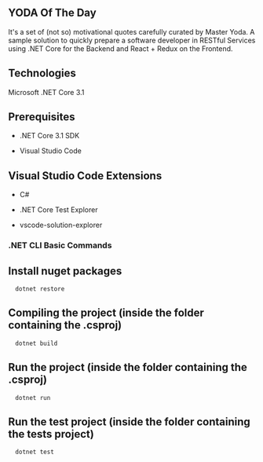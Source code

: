 ## YODA Of The Day #

It's a set of (not so) motivational quotes carefully curated by Master Yoda.
A sample solution to quickly prepare a software developer in RESTful Services using .NET Core for the Backend and React + Redux on the Frontend.

## Technologies
  Microsoft .NET Core 3.1
  
## Prerequisites

*  .NET Core 3.1 SDK
  
*  Visual Studio Code
  
## Visual Studio Code Extensions

*  C#
  
*  .NET Core Test Explorer
  
*  vscode-solution-explorer

### .NET CLI Basic Commands

## Install nuget packages
~~~
  dotnet restore
~~~
## Compiling the project (inside the folder containing the .csproj)
~~~
  dotnet build
~~~
## Run the project (inside the folder containing the .csproj)
~~~
  dotnet run 
~~~
## Run the test project (inside the folder containing the tests project)
~~~
  dotnet test
~~~
